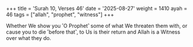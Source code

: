 +++
title = 'Surah 10, Verses 46'
date = '2025-08-27'
weight = 1410
ayah = 46
tags = ["allah", "prophet", "witness"]
+++

Whether We show you ˹O Prophet˺ some of what We threaten them with, or cause you to die ˹before that˺, to Us is their return and Allah is a Witness over what they do.